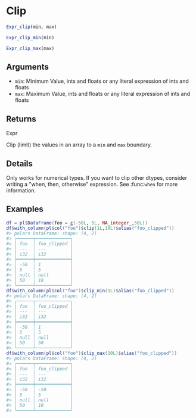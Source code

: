 # Clip

```r
Expr_clip(min, max)

Expr_clip_min(min)

Expr_clip_max(max)
```

## Arguments

- `min`: Minimum Value, ints and floats or any literal expression of ints and floats
- `max`: Maximum Value, ints and floats or any literal expression of ints and floats

## Returns

Expr

Clip (limit) the values in an array to a `min` and `max` boundary.

## Details

Only works for numerical types. If you want to clip other dtypes, consider writing a "when, then, otherwise" expression. See :func:`when` for more information.

## Examples

<pre class='r-example'><code><span class='r-in'><span><span class='va'>df</span> <span class='op'>=</span> <span class='va'>pl</span><span class='op'>$</span><span class='fu'>DataFrame</span><span class='op'>(</span>foo <span class='op'>=</span> <span class='fu'><a href='https://rdrr.io/r/base/c.html'>c</a></span><span class='op'>(</span><span class='op'>-</span><span class='fl'>50L</span>, <span class='fl'>5L</span>, <span class='cn'>NA_integer_</span>,<span class='fl'>50L</span><span class='op'>)</span><span class='op'>)</span></span></span>
<span class='r-in'><span><span class='va'>df</span><span class='op'>$</span><span class='fu'>with_column</span><span class='op'>(</span><span class='va'>pl</span><span class='op'>$</span><span class='fu'>col</span><span class='op'>(</span><span class='st'>"foo"</span><span class='op'>)</span><span class='op'>$</span><span class='fu'>clip</span><span class='op'>(</span><span class='fl'>1L</span>,<span class='fl'>10L</span><span class='op'>)</span><span class='op'>$</span><span class='fu'>alias</span><span class='op'>(</span><span class='st'>"foo_clipped"</span><span class='op'>)</span><span class='op'>)</span></span></span>
<span class='r-out co'><span class='r-pr'>#&gt;</span> polars DataFrame: shape: (4, 2)</span>
<span class='r-out co'><span class='r-pr'>#&gt;</span> ┌──────┬─────────────┐</span>
<span class='r-out co'><span class='r-pr'>#&gt;</span> │ foo  ┆ foo_clipped │</span>
<span class='r-out co'><span class='r-pr'>#&gt;</span> │ ---  ┆ ---         │</span>
<span class='r-out co'><span class='r-pr'>#&gt;</span> │ i32  ┆ i32         │</span>
<span class='r-out co'><span class='r-pr'>#&gt;</span> ╞══════╪═════════════╡</span>
<span class='r-out co'><span class='r-pr'>#&gt;</span> │ -50  ┆ 1           │</span>
<span class='r-out co'><span class='r-pr'>#&gt;</span> │ 5    ┆ 5           │</span>
<span class='r-out co'><span class='r-pr'>#&gt;</span> │ null ┆ null        │</span>
<span class='r-out co'><span class='r-pr'>#&gt;</span> │ 50   ┆ 10          │</span>
<span class='r-out co'><span class='r-pr'>#&gt;</span> └──────┴─────────────┘</span>
<span class='r-in'><span><span class='va'>df</span><span class='op'>$</span><span class='fu'>with_column</span><span class='op'>(</span><span class='va'>pl</span><span class='op'>$</span><span class='fu'>col</span><span class='op'>(</span><span class='st'>"foo"</span><span class='op'>)</span><span class='op'>$</span><span class='fu'>clip_min</span><span class='op'>(</span><span class='fl'>1L</span><span class='op'>)</span><span class='op'>$</span><span class='fu'>alias</span><span class='op'>(</span><span class='st'>"foo_clipped"</span><span class='op'>)</span><span class='op'>)</span></span></span>
<span class='r-out co'><span class='r-pr'>#&gt;</span> polars DataFrame: shape: (4, 2)</span>
<span class='r-out co'><span class='r-pr'>#&gt;</span> ┌──────┬─────────────┐</span>
<span class='r-out co'><span class='r-pr'>#&gt;</span> │ foo  ┆ foo_clipped │</span>
<span class='r-out co'><span class='r-pr'>#&gt;</span> │ ---  ┆ ---         │</span>
<span class='r-out co'><span class='r-pr'>#&gt;</span> │ i32  ┆ i32         │</span>
<span class='r-out co'><span class='r-pr'>#&gt;</span> ╞══════╪═════════════╡</span>
<span class='r-out co'><span class='r-pr'>#&gt;</span> │ -50  ┆ 1           │</span>
<span class='r-out co'><span class='r-pr'>#&gt;</span> │ 5    ┆ 5           │</span>
<span class='r-out co'><span class='r-pr'>#&gt;</span> │ null ┆ null        │</span>
<span class='r-out co'><span class='r-pr'>#&gt;</span> │ 50   ┆ 50          │</span>
<span class='r-out co'><span class='r-pr'>#&gt;</span> └──────┴─────────────┘</span>
<span class='r-in'><span><span class='va'>df</span><span class='op'>$</span><span class='fu'>with_column</span><span class='op'>(</span><span class='va'>pl</span><span class='op'>$</span><span class='fu'>col</span><span class='op'>(</span><span class='st'>"foo"</span><span class='op'>)</span><span class='op'>$</span><span class='fu'>clip_max</span><span class='op'>(</span><span class='fl'>10L</span><span class='op'>)</span><span class='op'>$</span><span class='fu'>alias</span><span class='op'>(</span><span class='st'>"foo_clipped"</span><span class='op'>)</span><span class='op'>)</span></span></span>
<span class='r-out co'><span class='r-pr'>#&gt;</span> polars DataFrame: shape: (4, 2)</span>
<span class='r-out co'><span class='r-pr'>#&gt;</span> ┌──────┬─────────────┐</span>
<span class='r-out co'><span class='r-pr'>#&gt;</span> │ foo  ┆ foo_clipped │</span>
<span class='r-out co'><span class='r-pr'>#&gt;</span> │ ---  ┆ ---         │</span>
<span class='r-out co'><span class='r-pr'>#&gt;</span> │ i32  ┆ i32         │</span>
<span class='r-out co'><span class='r-pr'>#&gt;</span> ╞══════╪═════════════╡</span>
<span class='r-out co'><span class='r-pr'>#&gt;</span> │ -50  ┆ -50         │</span>
<span class='r-out co'><span class='r-pr'>#&gt;</span> │ 5    ┆ 5           │</span>
<span class='r-out co'><span class='r-pr'>#&gt;</span> │ null ┆ null        │</span>
<span class='r-out co'><span class='r-pr'>#&gt;</span> │ 50   ┆ 10          │</span>
<span class='r-out co'><span class='r-pr'>#&gt;</span> └──────┴─────────────┘</span>
 </code></pre>